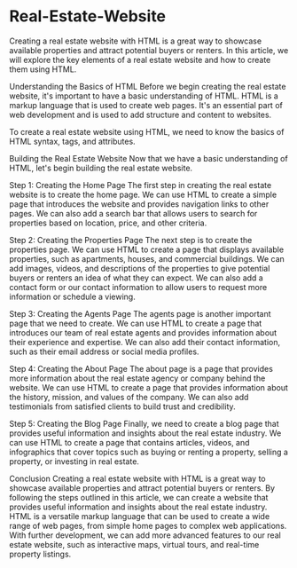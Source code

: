 # Real-Estate-Website

Creating a real estate website with HTML is a great way to showcase available properties and attract potential buyers or renters. In this article, we will explore the key elements of a real estate website and how to create them using HTML.

Understanding the Basics of HTML
Before we begin creating the real estate website, it's important to have a basic understanding of HTML. HTML is a markup language that is used to create web pages. It's an essential part of web development and is used to add structure and content to websites.

To create a real estate website using HTML, we need to know the basics of HTML syntax, tags, and attributes.

Building the Real Estate Website
Now that we have a basic understanding of HTML, let's begin building the real estate website.

Step 1: Creating the Home Page
The first step in creating the real estate website is to create the home page. We can use HTML to create a simple page that introduces the website and provides navigation links to other pages. We can also add a search bar that allows users to search for properties based on location, price, and other criteria.

Step 2: Creating the Properties Page
The next step is to create the properties page. We can use HTML to create a page that displays available properties, such as apartments, houses, and commercial buildings. We can add images, videos, and descriptions of the properties to give potential buyers or renters an idea of what they can expect. We can also add a contact form or our contact information to allow users to request more information or schedule a viewing.

Step 3: Creating the Agents Page
The agents page is another important page that we need to create. We can use HTML to create a page that introduces our team of real estate agents and provides information about their experience and expertise. We can also add their contact information, such as their email address or social media profiles.

Step 4: Creating the About Page
The about page is a page that provides more information about the real estate agency or company behind the website. We can use HTML to create a page that provides information about the history, mission, and values of the company. We can also add testimonials from satisfied clients to build trust and credibility.

Step 5: Creating the Blog Page
Finally, we need to create a blog page that provides useful information and insights about the real estate industry. We can use HTML to create a page that contains articles, videos, and infographics that cover topics such as buying or renting a property, selling a property, or investing in real estate.

Conclusion
Creating a real estate website with HTML is a great way to showcase available properties and attract potential buyers or renters. By following the steps outlined in this article, we can create a website that provides useful information and insights about the real estate industry. HTML is a versatile markup language that can be used to create a wide range of web pages, from simple home pages to complex web applications. With further development, we can add more advanced features to our real estate website, such as interactive maps, virtual tours, and real-time property listings.
